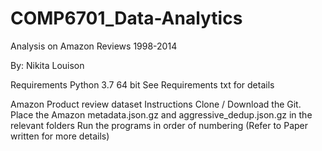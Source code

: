 # COMP6701_Data-Analytics
Analysis on Amazon Reviews 1998-2014

By: Nikita Louison

Requirements
Python 3.7 64 bit
See Requirements txt for details

Amazon Product review dataset
Instructions
Clone / Download the Git.
Place the Amazon metadata.json.gz and aggressive_dedup.json.gz in the relevant folders
Run the programs in order of numbering
(Refer to Paper written for more details)
